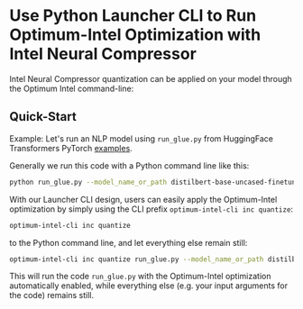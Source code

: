 Use Python Launcher CLI to Run Optimum-Intel Optimization with Intel Neural Compressor
=====

Intel Neural Compressor quantization can be applied on your model through the Optimum Intel command-line:

## Quick-Start

Example: Let's run an NLP model using ```run_glue.py``` from HuggingFace Transformers PyTorch [examples](https://github.com/huggingface/transformers/blob/v4.26-release/examples/pytorch/text-classification/run_glue.py).


Generally we run this code with a Python command line like this:

```bash
python run_glue.py --model_name_or_path distilbert-base-uncased-finetuned-sst-2-english --task_name sst2 --do_eval --output_dir result
```

With our Launcher CLI design, users can easily apply the Optimum-Intel optimization by simply using the CLI prefix `optimum-intel-cli inc quantize`:

```bash
optimum-intel-cli inc quantize
```

to the Python command line, and let everything else remain still:

```bash
optimum-intel-cli inc quantize run_glue.py --model_name_or_path distilbert-base-uncased-finetuned-sst-2-english --task_name sst2 --do_eval --output_dir result
```

This will run the code ```run_glue.py``` with the Optimum-Intel optimization automatically enabled, while everything else (e.g. your input arguments for the code) remains still.
